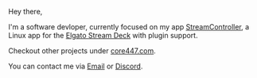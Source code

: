 Hey there,

I'm a software devloper, currently focused on my app [StreamController](https://github.com/StreamController/StreamController), a Linux app for the [Elgato Stream Deck](https://www.elgato.com/de/de/p/stream-deck-mk2-black) with plugin support.

Checkout other projects under [core447.com](https://core447.com).

You can contact me via [Email](mailto:core447@proton.me) or [Discord](https://discord.gg/MSyHM8TN3u).
